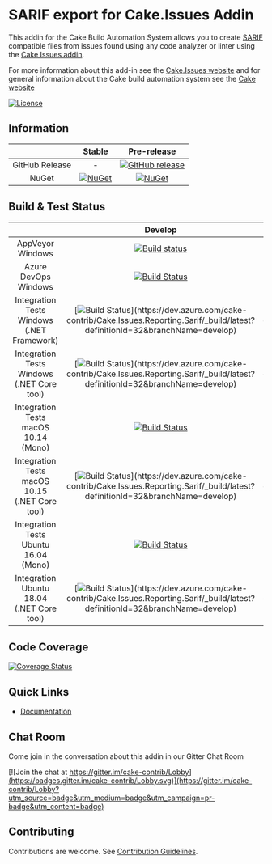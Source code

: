 # SARIF export for Cake.Issues Addin

This addin for the Cake Build Automation System allows you to create [SARIF](https://sarifweb.azurewebsites.net/) compatible
files from issues found using any code analyzer or linter using the [Cake Issues addin](https://github.com/cake-contrib/Cake.Issues).

For more information about this add-in see the [Cake.Issues website](https://cakeissues.net)
and for general information about the Cake build automation system see the [Cake website](http://cakebuild.net)

[![License](http://img.shields.io/:license-mit-blue.svg)](https://github.com/cake-contrib/Cake.Issues.Reporting.Sarif/blob/feature/build/LICENSE)

## Information

| | Stable | Pre-release |
|:--:|:--:|:--:|
|GitHub Release|-|[![GitHub release](https://img.shields.io/github/release/cake-contrib/Cake.Issues.Reporting.Sarif.svg)](https://github.com/cake-contrib/Cake.Issues.Reporting.Sarif/releases/latest)|
|NuGet|[![NuGet](https://img.shields.io/nuget/v/Cake.Issues.Reporting.Sarif.svg)](https://www.nuget.org/packages/Cake.Issues.Reporting.Sarif)|[![NuGet](https://img.shields.io/nuget/vpre/Cake.Issues.Reporting.Sarif.svg)](https://www.nuget.org/packages/Cake.Issues.Reporting.Sarif)|

## Build & Test Status

| | Develop | Master |
|:--:|:--:|:--:|
|AppVeyor Windows|[![Build status](https://ci.appveyor.com/api/projects/status/a5t3j7p51r581jk0/branch/develop?svg=true)](https://ci.appveyor.com/project/cakecontrib/cake-issues-reporting-sarif/branch/develop)|[![Build status](https://ci.appveyor.com/api/projects/status/a5t3j7p51r581jk0/branch/master?svg=true)](https://ci.appveyor.com/project/cakecontrib/cake-issues-reporting-sarif/branch/master)|
|Azure DevOps Windows|[![Build Status](https://dev.azure.com/cake-contrib/Cake.Issues.Reporting.Sarif/_apis/build/status/cake-contrib.Cake.Issues.Reporting.Sarif?branchName=develop&jobName=Build)](https://dev.azure.com/cake-contrib/Cake.Issues.Reporting.Sarif/_build/latest?definitionId=32&branchName=develop)|[![Build Status](https://dev.azure.com/cake-contrib/Cake.Issues.Reporting.Sarif/_apis/build/status/cake-contrib.Cake.Issues.Reporting.Sarif?branchName=master&jobName=Build)](https://dev.azure.com/cake-contrib/Cake.Issues.Reporting.Sarif/_build/latest?definitionId=32&branchName=master)|
|Integration Tests Windows (.NET Framework)|[![Build Status](https://dev.azure.com/cake-contrib/Cake.Issues.Reporting.Sarif/_apis/build/status/cake-contrib.Cake.Issues.Reporting.Sarif?branchName=develop&jobName=Integration%20Tests%20Windows%20(.NET%20Framework))](https://dev.azure.com/cake-contrib/Cake.Issues.Reporting.Sarif/_build/latest?definitionId=32&branchName=develop)|[![Build Status](https://dev.azure.com/cake-contrib/Cake.Issues.Reporting.Sarif/_apis/build/status/cake-contrib.Cake.Issues.Reporting.Sarif?branchName=master&jobName=Integration%20Tests%20Windows%20(.NET%20Framework))](https://dev.azure.com/cake-contrib/Cake.Issues.Reporting.Sarif/_build/latest?definitionId=32&branchName=master)|
|Integration Tests Windows (.NET Core tool)|[![Build Status](https://dev.azure.com/cake-contrib/Cake.Issues.Reporting.Sarif/_apis/build/status/cake-contrib.Cake.Issues.Reporting.Sarif?branchName=develop&jobName=Integration%20Tests%20Windows%20(.NET%20Core%20tool))](https://dev.azure.com/cake-contrib/Cake.Issues.Reporting.Sarif/_build/latest?definitionId=32&branchName=develop)|[![Build Status](https://dev.azure.com/cake-contrib/Cake.Issues.Reporting.Sarif/_apis/build/status/cake-contrib.Cake.Issues.Reporting.Sarif?branchName=master&jobName=Integration%20Tests%20Windows%20(.NET%20Core%20tool))](https://dev.azure.com/cake-contrib/Cake.Issues.Reporting.Sarif/_build/latest?definitionId=32&branchName=master)|
|Integration Tests macOS 10.14 (Mono)|[![Build Status](https://dev.azure.com/cake-contrib/Cake.Issues.Reporting.Sarif/_apis/build/status/cake-contrib.Cake.Issues.Reporting.Sarif?branchName=develop&jobName=Integration%20Tests%20macOS%2010.14%20(Mono))](https://dev.azure.com/cake-contrib/Cake.Issues.Reporting.Sarif/_build/latest?definitionId=32&branchName=develop)|[![Build Status](https://dev.azure.com/cake-contrib/Cake.Issues.Reporting.Sarif/_apis/build/status/cake-contrib.Cake.Issues.Reporting.Sarif?branchName=master&jobName=Integration%20Tests%20macOS%2010.14%20(Mono))](https://dev.azure.com/cake-contrib/Cake.Issues.Reporting.Sarif/_build/latest?definitionId=32&branchName=master)|
|Integration Tests macOS 10.15 (.NET Core tool)|[![Build Status](https://dev.azure.com/cake-contrib/Cake.Issues.Reporting.Sarif/_apis/build/status/cake-contrib.Cake.Issues.Reporting.Sarif?branchName=develop&jobName=Integration%20Tests%20macOS%2010.15%20(.NET%20Core%20tool))](https://dev.azure.com/cake-contrib/Cake.Issues.Reporting.Sarif/_build/latest?definitionId=32&branchName=develop)|[![Build Status](https://dev.azure.com/cake-contrib/Cake.Issues.Reporting.Sarif/_apis/build/status/cake-contrib.Cake.Issues.Reporting.Sarif?branchName=master&jobName=Integration%20Tests%20macOS%2010.15%20(.NET%20Core%20tool))](https://dev.azure.com/cake-contrib/Cake.Issues.Reporting.Sarif/_build/latest?definitionId=32&branchName=master)|
|Integration Tests Ubuntu 16.04 (Mono)|[![Build Status](https://dev.azure.com/cake-contrib/Cake.Issues.Reporting.Sarif/_apis/build/status/cake-contrib.Cake.Issues.Reporting.Sarif?branchName=develop&jobName=Integration%20Tests%20Ubuntu%2016.04%20(Mono))](https://dev.azure.com/cake-contrib/Cake.Issues.Reporting.Sarif/_build/latest?definitionId=32&branchName=develop)|[![Build Status](https://dev.azure.com/cake-contrib/Cake.Issues.Reporting.Sarif/_apis/build/status/cake-contrib.Cake.Issues.Reporting.Sarif?branchName=master&jobName=Integration%20Tests%20Ubuntu%2016.04%20(Mono))](https://dev.azure.com/cake-contrib/Cake.Issues.Reporting.Sarif/_build/latest?definitionId=32&branchName=master)|
|Integration Ubuntu 18.04 (.NET Core tool)|[![Build Status](https://dev.azure.com/cake-contrib/Cake.Issues.Reporting.Sarif/_apis/build/status/cake-contrib.Cake.Issues.Reporting.Sarif?branchName=develop&jobName=Integration%20Tests%20Ubuntu%2018.04%20(.NET%20Core%20tool))](https://dev.azure.com/cake-contrib/Cake.Issues.Reporting.Sarif/_build/latest?definitionId=32&branchName=develop)|[![Build Status](https://dev.azure.com/cake-contrib/Cake.Issues.Reporting.Sarif/_apis/build/status/cake-contrib.Cake.Issues.Reporting.Sarif?branchName=master&jobName=Integration%20Tests%20Ubuntu%2018.04%20(.NET%20Core%20tool))](https://dev.azure.com/cake-contrib/Cake.Issues.Reporting.Sarif/_build/latest?definitionId=32&branchName=master)|

## Code Coverage

[![Coverage Status](https://coveralls.io/repos/github/cake-contrib/Cake.Issues.Reporting.Sarif/badge.svg?branch=develop)](https://coveralls.io/github/cake-contrib/Cake.Issues.Reporting.Sarif?branch=develop)

## Quick Links

- [Documentation](https://cakeissues.net)

## Chat Room

Come join in the conversation about this addin in our Gitter Chat Room

[![Join the chat at https://gitter.im/cake-contrib/Lobby](https://badges.gitter.im/cake-contrib/Lobby.svg)](https://gitter.im/cake-contrib/Lobby?utm_source=badge&utm_medium=badge&utm_campaign=pr-badge&utm_content=badge)

## Contributing

Contributions are welcome. See [Contribution Guidelines](CONTRIBUTING.md).